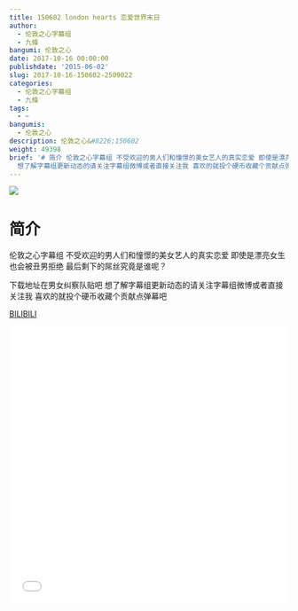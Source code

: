 ```yaml
---
title: 150602 london hearts 恋爱世界末日
author:
  - 伦敦之心字幕组
  - 九條
bangumi: 伦敦之心
date: 2017-10-16 00:00:00
publishdate: '2015-06-02'
slug: 2017-10-16-150602-2509022
categories:
  - 伦敦之心字幕组
  - 九條
tags:
  - ~
bangumis:
  - 伦敦之心
description: 伦敦之心&#8226;150602
weight: 49398
brief: '# 简介 伦敦之心字幕组 不受欢迎的男人们和憧憬的美女艺人的真实恋爱 即使是漂亮女生也会被丑男拒绝 最后剩下的屌丝究竟是谁呢？ 下载地址在男女纠察队贴吧
  想了解字幕组更新动态的请关注字幕组微博或者直接关注我 喜欢的就投个硬币收藏个贡献点弹幕吧'
---
```


![](https://i.imgur.com/W84KhkM.jpg)

# 简介  
伦敦之心字幕组 不受欢迎的男人们和憧憬的美女艺人的真实恋爱 即使是漂亮女生也会被丑男拒绝 最后剩下的屌丝究竟是谁呢？


下载地址在男女纠察队贴吧 想了解字幕组更新动态的请关注字幕组微博或者直接关注我 喜欢的就投个硬币收藏个贡献点弹幕吧

  [BILIBILI](https://www.bilibili.com/video/av2509022/)


<div class="vcontainer">  <iframe class='video' src="//www.bilibili.com/blackboard/player.html?aid=2509022" width="100%" height="500" frameborder="0" allowfullscreen="allowfullscreen"></iframe></div>
